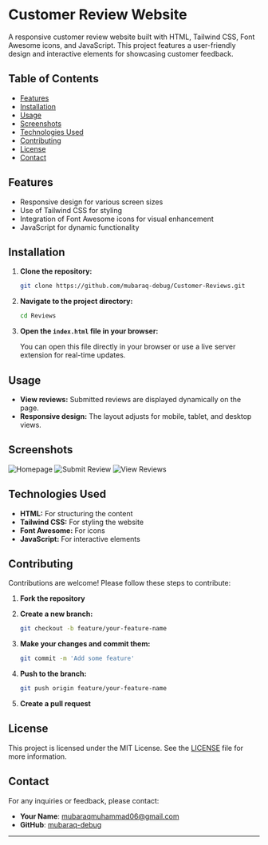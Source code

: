 # Customer Review Website

A responsive customer review website built with HTML, Tailwind CSS, Font Awesome icons, and JavaScript. This project features a user-friendly design and interactive elements for showcasing customer feedback.

## Table of Contents

- [Features](#features)
- [Installation](#installation)
- [Usage](#usage)
- [Screenshots](#screenshots)
- [Technologies Used](#technologies-used)
- [Contributing](#contributing)
- [License](#license)
- [Contact](#contact)

## Features

- Responsive design for various screen sizes
- Use of Tailwind CSS for styling
- Integration of Font Awesome icons for visual enhancement
- JavaScript for dynamic functionality

## Installation

1. **Clone the repository:**

   ```sh
   git clone https://github.com/mubaraq-debug/Customer-Reviews.git
   ```

2. **Navigate to the project directory:**

   ```sh
   cd Reviews
   ```

3. **Open the `index.html` file in your browser:**

   You can open this file directly in your browser or use a live server extension for real-time updates.

## Usage

- **View reviews:** Submitted reviews are displayed dynamically on the page.
- **Responsive design:** The layout adjusts for mobile, tablet, and desktop views.

## Screenshots

![Homepage](screenshots/homepage.png)
![Submit Review](screenshots/submit-review.png)
![View Reviews](screenshots/view-reviews.png)

## Technologies Used

- **HTML:** For structuring the content
- **Tailwind CSS:** For styling the website
- **Font Awesome:** For icons
- **JavaScript:** For interactive elements

## Contributing

Contributions are welcome! Please follow these steps to contribute:

1. **Fork the repository**
2. **Create a new branch:**

   ```sh
   git checkout -b feature/your-feature-name
   ```

3. **Make your changes and commit them:**

   ```sh
   git commit -m 'Add some feature'
   ```

4. **Push to the branch:**

   ```sh
   git push origin feature/your-feature-name
   ```

5. **Create a pull request**

## License

This project is licensed under the MIT License. See the [LICENSE](LICENSE) file for more information.

## Contact

For any inquiries or feedback, please contact:

- **Your Name**: [mubaraqmuhammad06@gmail.com](mailto:mubaraqmuhammad06@gmail.com)
- **GitHub**: [mubaraq-debug](https://github.com/mubaraq-debug)

---

